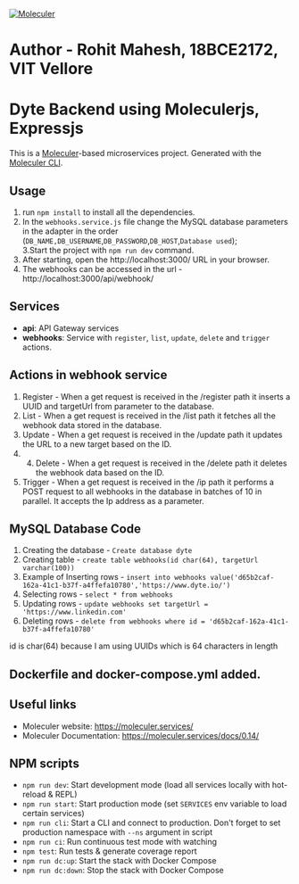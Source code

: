 [![Moleculer](https://badgen.net/badge/Powered%20by/Moleculer/0e83cd)](https://moleculer.services)

# Author - Rohit Mahesh, 18BCE2172, VIT Vellore

# Dyte Backend using Moleculerjs, Expressjs
This is a [Moleculer](https://moleculer.services/)-based microservices project. Generated with the [Moleculer CLI](https://moleculer.services/docs/0.14/moleculer-cli.html).

## Usage

1. run `npm install` to install all the dependencies.
2. In the `webhooks.service.js` file change the MySQL database parameters in the adapter in the order (`DB_NAME,DB_USERNAME`,`DB_PASSWORD`,`DB_HOST`,`Database used`);   
3.Start the project with `npm run dev` command. 
4. After starting, open the http://localhost:3000/ URL in your browser. 
5. The webhooks can be accessed in the url - http://localhost:3000/api/webhook/


## Services
- **api**: API Gateway services
- **webhooks**: Service with `register`, `list`, `update`, `delete` and `trigger` actions.

## Actions in webhook service
1. Register - When a get request is received in the /register path it inserts a UUID and targetUrl from parameter to the database.
2. List - When a get request is received in the /list path it fetches all the webhook data stored in the database.
3. Update - When a get request is received in the /update path it updates the URL to a new target based on the ID.
4. 4. Delete - When a get request is received in the /delete path it deletes the webhook data based on the ID.
5. Trigger -  When a get request is received in the /ip path it performs a POST request to all webhooks in the database in batches of 10 in parallel. It accepts the Ip address as a parameter.


## MySQL Database Code

1. Creating the database - `Create database dyte`
2. Creating table - `create table webhooks(id char(64), targetUrl varchar(100))`
3. Example of Inserting rows - `insert into webhooks value('d65b2caf-162a-41c1-b37f-a4ffefa10780','https://www.dyte.io/')`
4. Selecting rows - `select * from webhooks`
5. Updating rows - `update webhooks set targetUrl = 'https://www.linkedin.com'`
6. Deleting rows - `delete from webhooks where id = 'd65b2caf-162a-41c1-b37f-a4ffefa10780'` 

id is char(64) because I am using UUIDs which is 64 characters in length

## Dockerfile and docker-compose.yml added.



## Useful links

* Moleculer website: https://moleculer.services/
* Moleculer Documentation: https://moleculer.services/docs/0.14/

## NPM scripts

- `npm run dev`: Start development mode (load all services locally with hot-reload & REPL)
- `npm run start`: Start production mode (set `SERVICES` env variable to load certain services)
- `npm run cli`: Start a CLI and connect to production. Don't forget to set production namespace with `--ns` argument in script
- `npm run ci`: Run continuous test mode with watching
- `npm test`: Run tests & generate coverage report
- `npm run dc:up`: Start the stack with Docker Compose
- `npm run dc:down`: Stop the stack with Docker Compose
